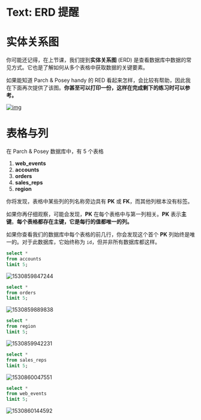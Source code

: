 # Text: ERD 提醒

# 实体关系图

你可能还记得，在上节课，我们提到**实体关系图** (ERD) 是查看数据库中数据的常见方式。它也是了解如何从多个表格中获取数据的关键要素。

如果能知道 Parch & Posey handy 的 RED 看起来怎样，会比较有帮助，因此我在下面再次提供了该图。**你甚至可以打印一份，这样在完成剩下的练习时可以参考。**

[![img](https://s3.cn-north-1.amazonaws.com.cn/u-img/dac4dd37-f8c7-4249-9c64-cb9716022ed3)](https://classroom.udacity.com/nanodegrees/nd678-cn-1/parts/81cd15b3-bd19-459e-a223-7309e4fc53eb/modules/b47f298e-dc95-4791-8315-12836c86ef31/lessons/8f23fc69-7c88-4a94-97a4-d5f6ef51cf7b/concepts/57f82755-506c-4fb5-af0f-312b52ed340e#)

# 表格与列

在 Parch & Posey 数据库中，有 5 个表格

1. **web_events**
2. **accounts**
3. **orders**
4. **sales_reps**
5. **region**

你将发现，表格中某些列的列名称旁边具有 **PK** 或 **FK**，而其他列根本没有标签。

如果你再仔细观察，可能会发现，**PK** 在每个表格中与第一列相关。**PK** 表示**主键**。**每个表格都存在主键，它是每行的值都唯一的列。**

如果你查看我们的数据库中每个表格的前几行，你会发现这个首个 **PK** 列始终是唯一的。对于此数据库，它始终称为 `id`，但并非所有数据库都这样。



```sql
select *
from accounts
limit 5;


```



![1530859847244](C:\Users\ADMINI~1\AppData\Local\Temp\1530859847244.png)



```sql
select *
from orders
limit 5;
```



![1530859889838](C:\Users\ADMINI~1\AppData\Local\Temp\1530859889838.png)



```sql
select *
from region
limit 5;
```



![1530859942231](C:\Users\ADMINI~1\AppData\Local\Temp\1530859942231.png)



```sql
select *
from sales_reps
limit 5;
```



![1530860047551](C:\Users\ADMINI~1\AppData\Local\Temp\1530860047551.png)



```sql
select *
from web_events
limit 5;
```



![1530860144592](C:\Users\ADMINI~1\AppData\Local\Temp\1530860144592.png)